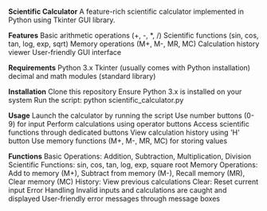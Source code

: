 **Scientific Calculator**
A feature-rich scientific calculator implemented in Python using Tkinter GUI library.

**Features**
Basic arithmetic operations (+, -, *, /)
Scientific functions (sin, cos, tan, log, exp, sqrt)
Memory operations (M+, M-, MR, MC)
Calculation history viewer
User-friendly GUI interface

**Requirements**
Python 3.x
Tkinter (usually comes with Python installation)
decimal and math modules (standard library)

**Installation**
Clone this repository
Ensure Python 3.x is installed on your system
Run the script: python scientific_calculator.py

**Usage**
Launch the calculator by running the script
Use number buttons (0-9) for input
Perform calculations using operator buttons
Access scientific functions through dedicated buttons
View calculation history using 'H' button
Use memory functions (M+, M-, MR, MC) for storing values

**Functions**
Basic Operations: Addition, Subtraction, Multiplication, Division
Scientific Functions: sin, cos, tan, log, exp, square root
Memory Operations: Add to memory (M+), Subtract from memory (M-), Recall memory (MR), Clear memory (MC)
History: View previous calculations
Clear: Reset current input
Error Handling
Invalid inputs and calculations are caught and displayed
User-friendly error messages through message boxes
